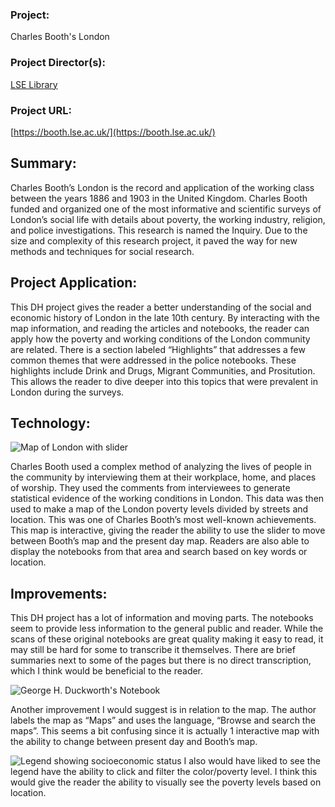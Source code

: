 ### Project: ###  
 Charles Booth's London   
### Project Director(s): ###  
[LSE Library](lse.ac.uk/Library)  
### Project URL: ###  
[https://booth.lse.ac.uk/](https://booth.lse.ac.uk/)


## Summary: ## 

Charles Booth’s London is the record and application of the working class between the years 1886 and 1903 in the United Kingdom. Charles Booth funded and organized one of the most informative and scientific surveys of London’s social life with details about poverty, the working industry, religion, and police investigations. This research is named the Inquiry. Due to the size and complexity of this research project, it paved the way for new methods and techniques for social research.

## Project Application: ##

This DH project gives the reader a better understanding of the social and economic history of London in the late 10th century. By interacting with the map information, and reading the articles and notebooks, the reader can apply how the poverty and working conditions of the London community are related. There is a section labeled “Highlights” that addresses a few common themes that were addressed in the police notebooks. These highlights include Drink and Drugs, Migrant Communities, and Prositution. This allows the reader to dive deeper into this topics that were prevalent in London during the surveys.


## Technology: ##

![Map of London with slider](https://kendyllmb.github.io/kendyllmb/images/map.jpeg)

Charles Booth used a complex method of analyzing the lives of people in the community by interviewing them at their workplace, home, and places of worship. They used the comments from interviewees to generate statistical evidence of the working conditions in London. This data was then used to make a map of the London poverty levels divided by streets and location. This was one of Charles Booth’s most well-known achievements. This map is interactive, giving the reader the ability to use the slider to move between Booth’s map and the present day map. Readers are also able to display the notebooks from that area and search based on key words or location.

## Improvements: ##

This DH project has a lot of information and moving parts. The notebooks seem to provide less information to the general public and reader. While the scans of these original notebooks are great quality making it easy to read, it may still be hard for some to transcribe it themselves. There are brief summaries next to some of the pages but there is no direct transcription, which I think would be beneficial to the reader.

![George H. Duckworth's Notebook](https://kendyllmb.github.io/kendyllmb/images/notebook.jpeg)

Another improvement I would suggest is in relation to the map. The author labels the map as “Maps” and uses the language, “Browse and search the maps”. This seems a bit confusing since it is actually 1 interactive map with the ability to change between present day and Booth’s map. 

![Legend showing socioeconomic status](https://kendyllmb.github.io/kendyllmb/images/legend.jpeg)
I also would have liked to see the legend have the ability to click and filter the color/poverty level. I think this would give the reader the ability to visually see the poverty levels based on location.
